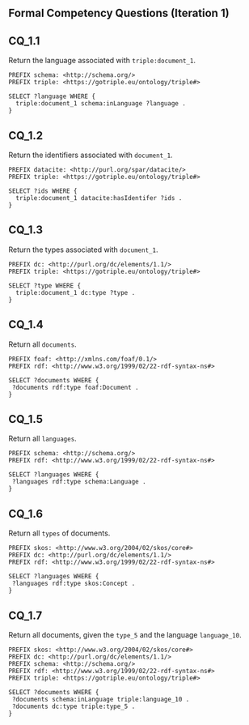 ## Formal Competency Questions (Iteration 1)

## CQ_1.1

Return the language associated with `triple:document_1`.

```
PREFIX schema: <http://schema.org/>
PREFIX triple: <https://gotriple.eu/ontology/triple#>

SELECT ?language WHERE {
  triple:document_1 schema:inLanguage ?language .
}
```

## CQ_1.2

Return the identifiers associated with `document_1`.

```
PREFIX datacite: <http://purl.org/spar/datacite/>
PREFIX triple: <https://gotriple.eu/ontology/triple#>

SELECT ?ids WHERE {
  triple:document_1 datacite:hasIdentifer ?ids .
}
```
## CQ_1.3

Return the types associated with `document_1`.

```
PREFIX dc: <http://purl.org/dc/elements/1.1/>
PREFIX triple: <https://gotriple.eu/ontology/triple#>
	
SELECT ?type WHERE {
  triple:document_1 dc:type ?type .
}
```

## CQ_1.4
Return all `documents`.

```
PREFIX foaf: <http://xmlns.com/foaf/0.1/>
PREFIX rdf: <http://www.w3.org/1999/02/22-rdf-syntax-ns#>

SELECT ?documents WHERE {
 ?documents rdf:type foaf:Document .
}
```

## CQ_1.5
Return all `languages`.

```
PREFIX schema: <http://schema.org/>
PREFIX rdf: <http://www.w3.org/1999/02/22-rdf-syntax-ns#>

SELECT ?languages WHERE {
 ?languages rdf:type schema:Language .
}
```

## CQ_1.6
Return all `types` of documents.

```
PREFIX skos: <http://www.w3.org/2004/02/skos/core#>
PREFIX dc: <http://purl.org/dc/elements/1.1/>
PREFIX rdf: <http://www.w3.org/1999/02/22-rdf-syntax-ns#>

SELECT ?languages WHERE {
 ?languages rdf:type skos:Concept .
}
```

## CQ_1.7
Return all documents, given the `type_5` and the language `language_10`.

```
PREFIX skos: <http://www.w3.org/2004/02/skos/core#>
PREFIX dc: <http://purl.org/dc/elements/1.1/>
PREFIX schema: <http://schema.org/>
PREFIX rdf: <http://www.w3.org/1999/02/22-rdf-syntax-ns#>
PREFIX triple: <https://gotriple.eu/ontology/triple#>

SELECT ?documents WHERE {
 ?documents schema:inLanguage triple:language_10 .
 ?documents dc:type triple:type_5 .
}
```
